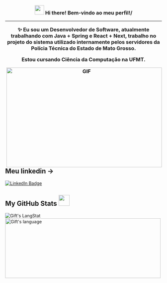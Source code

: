 <!-- Heading -->
<h3 align="center"><img src = "https://raw.githubusercontent.com/MartinHeinz/MartinHeinz/master/wave.gif" width = 30px> Hi there! Bem-vindo ao meu perfil!/

---
✨ Eu sou um Desenvolvedor de Software, atualmente trabalhando com Java + Spring e React + Next, trabalho no projeto do sistema utilizado internamente pelos servidores da Polícia Técnica do Estado de Mato Grosso. 

Estou cursando Ciência da Computação na UFMT. 


<!-- code gif-->
<img align="right" alt="GIF" src="./code.gif" width="500" height="320" />


<!-- About section: END -->


<!-- Conecct section -->

<h2>Meu linkedin -> </h3>
    <p>
        <a href="https://linkedin.com/in/muriloguizelin"><img src="https://img.shields.io/badge/-Murilo%20Guizelin%20-blue?style=plastic&amp;labelColor=blue&amp;logo=LinkedIn&amp;link=https://linkedin.com/in/muriloguizelin" alt="LinkedIn Badge"></a> 

   </p>

 <!-- Conecct section: END -->
 
  <!-- GitHub section -->

 ##  My GitHub Stats <img src = "https://i.pinimg.com/originals/65/c4/f4/65c4f452571be1261e9c623f7da488ac.gif" width = 35px> 
 
 <div>
   <img align="center" src="https://github-readme-streak-stats.herokuapp.com/?user=lauragift21](https://github-readme-streak-stats.herokuapp.com?user=muriloguizelin&theme=transparent&hide_border=true&locale=pt_BR" alt="Gift's LangStat" />
  <img align="center" src="github-readme-stats.vercel.app/api/top-langs?username=muriloguizelin&langs_count=10&show_icons=true&locale=en&layout=compact&theme=transparent" alt="Gift's language" height="192px"  width="500px"/>
</div>


<!-- GitHub section: END -->


</p>


